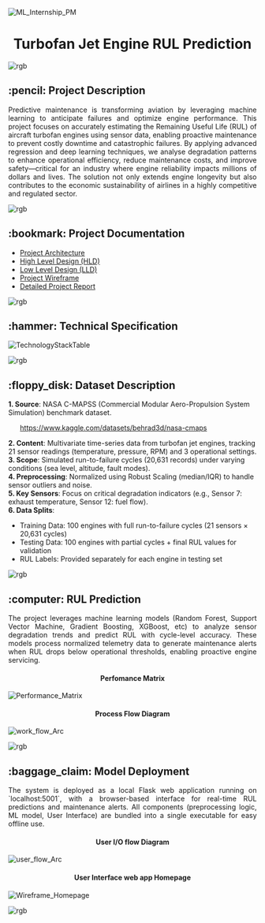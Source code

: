 
![ML_Internship_PM](https://github.com/user-attachments/assets/76d53b9a-3fb6-4e55-81fd-a8dcb5492352)

<h1 align="center"> Turbofan Jet Engine RUL Prediction </h1>


<!-- This is a rgb line -->  
![rgb](https://github.com/user-attachments/assets/2f475ebb-3f56-4393-b921-9d70ff425996)


<!-- PROJECT DESCRIPTION -->
<h2> :pencil: Project Description </h2>

<p align="justify"> 
    Predictive maintenance is transforming aviation by leveraging machine learning to anticipate failures and optimize engine performance. This project focuses on accurately estimating the Remaining Useful Life (RUL) of aircraft turbofan engines using sensor data, enabling proactive maintenance to prevent costly downtime and catastrophic failures. By applying advanced regression and deep learning techniques, we analyse degradation patterns to enhance operational efficiency, reduce maintenance costs, and improve safety—critical for an industry where engine reliability impacts millions of dollars and lives. The solution not only extends engine longevity but also contributes to the economic sustainability of airlines in a highly competitive and regulated sector.  
</p>


![rgb](https://github.com/user-attachments/assets/2f475ebb-3f56-4393-b921-9d70ff425996)


<!-- PROJECT DOCUMENTATION -->
<h2> :bookmark: Project Documentation</h2>

<ul>
    <li><a href="https://github.com/KunalLokhande99/RULPrediction/blob/master/documents/01_Project_Architecture.pdf" target="_blank">Project Architecture</a></li>
    <li><a href="https://github.com/KunalLokhande99/RULPrediction/blob/master/documents/02_High_Level_Design_(HLD).pdf" target="_blank">High Level Design (HLD)</a></li>
    <li><a href="https://github.com/KunalLokhande99/RULPrediction/blob/master/documents/03_Low_Level_Design_(LLD).pdf" target="_blank">Low Level Design (LLD)</a></li>
    <li><a href="https://github.com/KunalLokhande99/RULPrediction/blob/master/documents/04_Project_Wireframe.pdf" target="_blank">Project Wireframe</a></li>
    <li><a href="https://github.com/KunalLokhande99/RULPrediction/blob/master/documents/05_Detailed_Project_Report_(DPR).pdf" target="_blank">Detailed Project Report</a></li>
</ul>


![rgb](https://github.com/user-attachments/assets/2f475ebb-3f56-4393-b921-9d70ff425996)


<!-- TECHNICAL SPECIFICATIONS -->
<h2> :hammer: Technical Specification</h2>

![TechnologyStackTable](https://github.com/user-attachments/assets/616fe3dd-d8a8-42b6-969c-c21c21f510f9)


![rgb](https://github.com/user-attachments/assets/2f475ebb-3f56-4393-b921-9d70ff425996)


<!-- DATASET DESCRIPTION -->
<h2> :floppy_disk: Dataset Description</h2>

**1. Source**: NASA C-MAPSS (Commercial Modular Aero-Propulsion System Simulation) benchmark dataset.
    <ul>https://www.kaggle.com/datasets/behrad3d/nasa-cmaps</ul>
**2. Content**: Multivariate time-series data from turbofan jet engines, tracking 21 sensor readings (temperature, pressure, RPM) and 3 operational settings.  
**3. Scope**: Simulated run-to-failure cycles (20,631 records) under varying conditions (sea level, altitude, fault modes).  
**4. Preprocessing**: Normalized using Robust Scaling (median/IQR) to handle sensor outliers and noise.  
**5. Key Sensors**: Focus on critical degradation indicators (e.g., Sensor 7: exhaust temperature, Sensor 12: fuel flow).  
**6. Data Splits**:  
   - Training Data: 100 engines with full run-to-failure cycles (21 sensors × 20,631 cycles)  
   - Testing Data: 100 engines with partial cycles + final RUL values for validation  
   - RUL Labels: Provided separately for each engine in testing set 


![rgb](https://github.com/user-attachments/assets/2f475ebb-3f56-4393-b921-9d70ff425996)


<!-- RUL PREDICTION -->
<h2> :computer: RUL Prediction</h2>

<p align="justify"> 
    The project leverages machine learning models (Random Forest, Support Vector Machine, Gradient Boosting, XGBoost, etc) to analyze sensor degradation trends and predict RUL with 
cycle-level accuracy. These models process normalized telemetry data to generate maintenance alerts when RUL drops below operational thresholds, enabling proactive engine servicing. 
</p>

<h4 align="center"> Perfomance Matrix </h4>

![Performance_Matrix](https://github.com/user-attachments/assets/6658dab3-5939-4b50-b9b7-6f0926d0d2ee)

<h4 align="center"> Process Flow Diagram </h4>

![work_flow_Arc](https://github.com/user-attachments/assets/27f36e46-ea64-44f9-a876-b214271037c8)



![rgb](https://github.com/user-attachments/assets/2f475ebb-3f56-4393-b921-9d70ff425996)



<!-- MODEL DEPLOYMENT -->
<h2> :baggage_claim: Model Deployment</h2>

<p align="justify"> 
    The system is deployed as a local Flask web application running on `localhost:5001`, with a browser-based interface for real-time RUL predictions 
and maintenance alerts. All components (preprocessing logic, ML model, User Interface) are bundled into a single executable for easy offline use.   
</p>

<h4 align="center"> User I/O flow Diagram </h4>

![user_flow_Arc](https://github.com/user-attachments/assets/da5586c4-9b96-4e39-8861-9d3141199be3)

<h4 align="center"> User Interface web app Homepage </h4>

![Wireframe_Homepage](https://github.com/user-attachments/assets/df290497-5dc8-4e53-bc3f-ce32373daeed)



![rgb](https://github.com/user-attachments/assets/2f475ebb-3f56-4393-b921-9d70ff425996)


